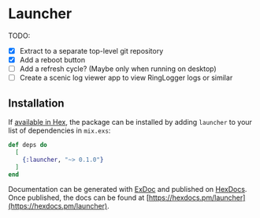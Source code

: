 # Launcher

TODO:
- [x] Extract to a separate top-level git repository
- [x] Add a reboot button
- [ ] Add a refresh cycle? (Maybe only when running on desktop)
- [ ] Create a scenic log viewer app to view RingLogger logs or similar

## Installation

If [available in Hex](https://hex.pm/docs/publish), the package can be installed
by adding `launcher` to your list of dependencies in `mix.exs`:

```elixir
def deps do
  [
    {:launcher, "~> 0.1.0"}
  ]
end
```

Documentation can be generated with [ExDoc](https://github.com/elixir-lang/ex_doc)
and published on [HexDocs](https://hexdocs.pm). Once published, the docs can
be found at [https://hexdocs.pm/launcher](https://hexdocs.pm/launcher).

